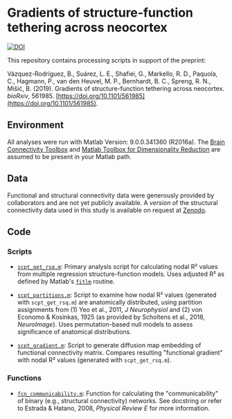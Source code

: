 # Gradients of structure-function tethering across neocortex

[![DOI](https://zenodo.org/badge/173153146.svg)](https://zenodo.org/badge/latestdoi/173153146)

This repository contains processing scripts in support of the preprint:

Vázquez-Rodríguez, B., Suárez, L. E., Shafiei, G., Markello, R. D., Paquola, C., Hagmann, P., van den Heuvel, M. P., Bernhardt, B. C., Spreng, R. N., Mišić, B. (2019). Gradients of structure-function tethering across neocortex. *bioRxiv*, 561985. [https://doi.org/10.1101/561985](https://doi.org/10.1101/561985).

## Environment

All analyses were run with Matlab Version: 9.0.0.341360 (R2016a).
The [Brain Connectivity Toolbox](https://sites.google.com/site/bctnet/) and [Matlab Toolbox for Dimensionality Reduction](http://lvdmaaten.github.io/drtoolbox/) are assumed to be present in your Matlab path.

## Data

Functional and structural connectivity data were generously provided by collaborators and are not yet publicly available.
A *version* of the structural connectivity data used in this study is available on request at [Zenodo](https://sandbox.zenodo.org/record/252146#.W_O80xBRdqu).

## Code

### Scripts

* [`scpt_get_rsq.m`](scpt_get_rsq.m):
  Primary analysis script for calculating nodal R² values from multiple regression structure-function models. Uses adjusted R² as defined by Matlab's [`fitlm`](https://www.mathworks.com/help/stats/fitlm.html) routine.

* [`scpt_partitions.m`](scpt_partitions.m):
  Script to examine how nodal R² values (generated with `scpt_get_rsq.m`) are anatomically distributed, using partition assignments from (1) Yeo et al., 2011, *J Neurophysiol* and (2) von Economo & Kosinkas, 1925 (as provided by Scholtens et al., 2018, *NeuroImage*). Uses permutation-based null models to assess significance of anatomical distributions.

* [`scpt_gradient.m`](scpt_gradient.m):
  Script to generate diffusion map embedding of functional connectivity matrix. Compares resulting "functional gradient" with nodal R² values (generated with `scpt_get_rsq.m`).

### Functions

* [`fcn_communicability.m`](fcn_communicability.m):
  Function for calculating the "communicability" of binary (e.g., structural connectivity) networks. See docstring or refer to Estrada & Hatano, 2008, *Physical Review E* for more information.
